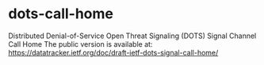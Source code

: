 # dots-call-home
Distributed Denial-of-Service Open Threat Signaling (DOTS) Signal Channel Call Home
The public version is available at: https://datatracker.ietf.org/doc/draft-ietf-dots-signal-call-home/
